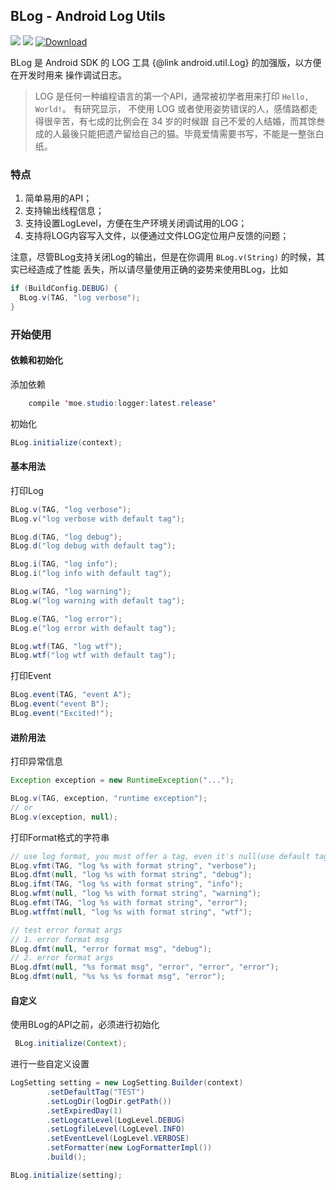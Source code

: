 ## BLog - Android Log Utils
[![](https://img.shields.io/hexpm/l/plug.svg)](#) [![](https://img.shields.io/badge/minSdk-9-brightgreen.svg)](#) [![Download](https://api.bintray.com/packages/kaedea/moe-studio/b-log/images/download.svg)](https://bintray.com/kaedea/moe-studio/b-log/_latestVersion)

BLog 是 Android SDK 的 LOG 工具 {@link android.util.Log} 的加强版，以方便在开发时用来
操作调试日志。

> LOG 是任何一种编程语言的第一个API，通常被初学者用来打印 `Hello, World!`。 有研究显示，
不使用 LOG 或者使用姿势错误的人，感情路都走得很辛苦，有七成的比例会在 34 岁的时候跟
自己不爱的人结婚，而其馀叁成的人最後只能把遗产留给自己的猫。毕竟爱情需要书写，不能是一整张白纸。


### 特点
 1. 简单易用的API；
 2. 支持输出线程信息；
 3. 支持设置LogLevel，方便在生产环境关闭调试用的LOG；
 4. 支持将LOG内容写入文件，以便通过文件LOG定位用户反馈的问题；

注意，尽管BLog支持关闭Log的输出，但是在你调用 `BLog.v(String)` 的时候，其实已经造成了性能
丢失，所以请尽量使用正确的姿势来使用BLog，比如
```java
if (BuildConfig.DEBUG) {
  BLog.v(TAG, "log verbose");
}
```


### 开始使用
#### 依赖和初始化
添加依赖
```java
    compile 'moe.studio:logger:latest.release'
```
初始化
```java
BLog.initialize(context);
```

#### 基本用法
打印Log
```java
BLog.v(TAG, "log verbose");
BLog.v("log verbose with default tag");

BLog.d(TAG, "log debug");
BLog.d("log debug with default tag");

BLog.i(TAG, "log info");
BLog.i("log info with default tag");

BLog.w(TAG, "log warning");
BLog.w("log warning with default tag");

BLog.e(TAG, "log error");
BLog.e("log error with default tag");

BLog.wtf(TAG, "log wtf");
BLog.wtf("log wtf with default tag");
```

打印Event

```java
BLog.event(TAG, "event A");
BLog.event("event B");
BLog.event("Excited!");
```


#### 进阶用法
打印异常信息
```java
Exception exception = new RuntimeException("...");

BLog.v(TAG, exception, "runtime exception");
// or
BLog.v(exception, null);
```

打印Format格式的字符串
```java
// use log format, you must offer a tag, even it's null(use default tag)
BLog.vfmt(TAG, "log %s with format string", "verbose");
BLog.dfmt(null, "log %s with format string", "debug");
BLog.ifmt(TAG, "log %s with format string", "info");
BLog.wfmt(null, "log %s with format string", "warning");
BLog.efmt(TAG, "log %s with format string", "error");
BLog.wtffmt(null, "log %s with format string", "wtf");

// test error format args
// 1. error format msg
BLog.dfmt(null, "error format msg", "debug");
// 2. error format args
BLog.dfmt(null, "%s format msg", "error", "error", "error");
BLog.dfmt(null, "%s %s %s format msg", "error");
```


#### 自定义
使用BLog的API之前，必须进行初始化
```java
 BLog.initialize(Context);
```

进行一些自定义设置
```java
LogSetting setting = new LogSetting.Builder(context)
        .setDefaultTag("TEST")
        .setLogDir(logDir.getPath())
        .setExpiredDay(1)
        .setLogcatLevel(LogLevel.DEBUG)
        .setLogfileLevel(LogLevel.INFO)
        .setEventLevel(LogLevel.VERBOSE)
        .setFormatter(new LogFormatterImpl())
        .build();

BLog.initialize(setting);
```
